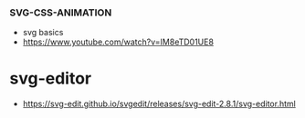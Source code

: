 ### SVG-CSS-ANIMATION
* svg basics
* https://www.youtube.com/watch?v=IM8eTD01UE8

# svg-editor
* https://svg-edit.github.io/svgedit/releases/svg-edit-2.8.1/svg-editor.html

